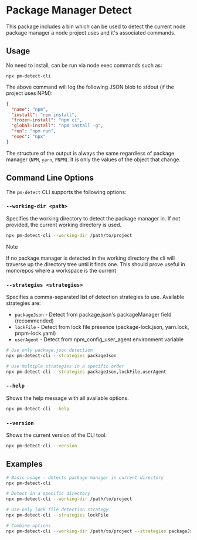 # Package Manager Detect

This package includes a bin which can be used to detect the current node package manager a node project uses and it's associated commands.

## Usage

No need to install, can be run via node exec commands such as:

```
npx pm-detect-cli
```

The above command will log the following JSON blob to stdout (if the project uses NPM):

```json
{
  "name": "npm",
  "install": "npm install",
  "frozen-install": "npm ci",
  "global-install": "npm install -g",
  "run": "npm run",
  "exec": "npx"
}
```

The structure of the output is always the same regardless of package manager (`NPM`, `yarn`, `PNPM`). It is only the values of the object that change.

## Command Line Options

The `pm-detect` CLI supports the following options:

### `--working-dir <path>`

Specifies the working directory to detect the package manager in. If not provided, the current working directory is used.

```bash
npx pm-detect-cli --working-dir /path/to/project
```

> [!NOTE]
> If no package manager is detected in the working directory the cli will traverse up the directory tree until it finds one. This should prove useful in monorepos where a workspace is the current

### `--strategies <strategies>`

Specifies a comma-separated list of detection strategies to use. Available strategies are:

- `packageJson` - Detect from package.json's packageManager field (recommended)
- `lockFile` - Detect from lock file presence (package-lock.json, yarn.lock, pnpm-lock.yaml)
- `userAgent` - Detect from npm_config_user_agent environment variable

```bash
# Use only package.json detection
npx pm-detect-cli --strategies packageJson

# Use multiple strategies in a specific order
npx pm-detect-cli --strategies packageJson,lockFile,userAgent
```

### `--help`

Shows the help message with all available options.

```bash
npx pm-detect-cli --help
```

### `--version`

Shows the current version of the CLI tool.

```bash
npx pm-detect-cli --version
```

## Examples

```bash
# Basic usage - detects package manager in current directory
npx pm-detect-cli

# Detect in a specific directory
npx pm-detect-cli --working-dir /path/to/project

# Use only lock file detection strategy
npx pm-detect-cli --strategies lockFile

# Combine options
npx pm-detect-cli --working-dir /path/to/project --strategies packageJson,lockFile
```
